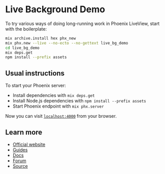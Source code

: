# Live Background Demo

To try various ways of doing long-running work in Phoenix LiveView, start with the boilerplate:

```bash
mix archive.install hex phx_new
mix phx.new --live --no-ecto --no-gettext live_bg_demo
cd live_bg_demo
mix deps.get
npm install --prefix assets
```

## Usual instructions

To start your Phoenix server:

* Install dependencies with `mix deps.get`
* Install Node.js dependencies with `npm install --prefix assets`
* Start Phoenix endpoint with `mix phx.server`

Now you can visit [`localhost:4000`](http://localhost:4000) from your browser.

## Learn more

* [Official website](https://www.phoenixframework.org/)
* [Guides](https://hexdocs.pm/phoenix/overview.html)
* [Docs](https://hexdocs.pm/phoenix)
* [Forum](https://elixirforum.com/c/phoenix-forum)
* [Source](https://github.com/phoenixframework/phoenix)
